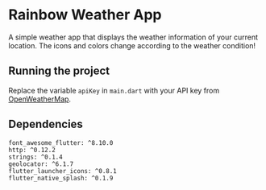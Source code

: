 # Rainbow Weather App

A simple weather app that displays the weather information of your current location.
The icons and colors change according to the weather condition!

## Running the project

Replace the variable `apiKey` in `main.dart` with your API key from [OpenWeatherMap](https://openweathermap.org/).

## Dependencies
```
font_awesome_flutter: ^8.10.0
http: ^0.12.2
strings: ^0.1.4
geolocator: ^6.1.7
flutter_launcher_icons: ^0.8.1
flutter_native_splash: ^0.1.9
```